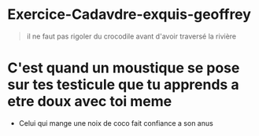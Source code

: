 # Exercice-Cadavdre-exquis-geoffrey
> il ne faut pas rigoler du crocodile avant d'avoir traversé la rivière 
# C'est quand un moustique se pose sur tes testicule que tu apprends a etre doux avec toi meme
- Celui qui mange une noix de coco fait confiance a son anus
